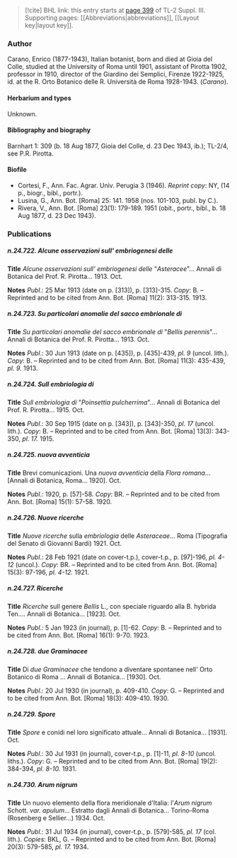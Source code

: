 > [!cite] BHL link: this entry starts at [page 399](https://www.biodiversitylibrary.org/item/103861#page/409/mode/1up) of TL-2 Suppl. III.
> Supporting pages: [[Abbreviations|abbreviations]], [[Layout key|layout key]].

### Author

Carano, Enrico (1877-1943), Italian botanist, born and died at Gioia del Colle, studied at the University of Roma until 1901, assistant of Pirotta 1902, professor in 1910, director of the Giardino dei Semplici, Firenze 1922-1925, id. at the R. Orto Botanico delle R. Università de Roma 1928-1943. (*Carano*).

#### Herbarium and types

Unknown.

#### Bibliography and biography

Barnhart 1: 309 (b. 18 Aug 1877, Gioia del Colle, d. 23 Dec 1943, ib.); TL-2/4, see P.R. Pirotta.

#### Biofile

- Cortesi, F., Ann. Fac. Agrar. Univ. Perugia 3 (1946). *Reprint copy*: NY, (14 p., biogr., bibl., portr.).
- Lusina, G., Ann. Bot. \[Roma\] 25: 141. 1958 (nos. 101-103, publ. by C.).
- Rivera, V., Ann. Bot. \[Roma\] 23(1): 179-189. 1951 (obit., portr., bibl., b. 18 Aug 1877, d. 23 Dec 1943).

### Publications

##### n.24.722. Alcune osservazioni sull' embriogenesi delle

**Title**
*Alcune osservazioni sull' embriogenesi delle* "*Asteracee*"... Annali di Botanica del Prof. R. Pirotta... 1913. Oct.

**Notes**
*Publ*.: 25 Mar 1913 (date on p. \[313\]), p. \[313\]-315. *Copy*: B. – Reprinted and to be cited from Ann. Bot. \[Roma\] 11(2): 313-315. 1913.

##### n.24.723. Su particolari anomalie del sacco embrionale di

**Title**
*Su particolari anomalie del sacco embrionale di* "*Bellis perennis*"... Annali di Botanica del Prof. R. Pirotta... 1913. Oct.

**Notes**
*Publ*.: 30 Jun 1913 (date on p. \[435\]), p. \[435\]-439, *pl. 9* (uncol. lith.). *Copy*: B. – Reprinted and to be cited from Ann. Bot. \[Roma\] 11(3): 435-439, *pl. 9.* 1913.

##### n.24.724. Sull embriologia di

**Title**
*Sull embriologia di* "*Poinsettia pulcherrima*"... Annali di Botanica del Prof. R. Pirotta... 1915. Oct.

**Notes**
*Publ*.: 30 Sep 1915 (date on p. \[343\]), p. \[343\]-350, *pl. 17* (uncol. lith.). *Copy*: B. – Reprinted and to be cited from Ann. Bot. \[Roma\] 13(3): 343-350, *pl. 17.* 1915.

##### n.24.725. nuova avventicia

**Title**
Brevi comunicazioni. Una *nuova avventicia* della *Flora romana*... \[Annali di Botanica, Roma... 1920\]. Oct.

**Notes**
*Publ*.: 1920, p. \[57\]-58. *Copy*: BR. – Reprinted and to be cited from Ann. Bot. \[Roma\] 15(1): 57-58. 1920.

##### n.24.726. Nuove ricerche

**Title**
*Nuove ricerche* sulla *embriologia* delle *Asteraceae*... Roma (Tipografia del Senato di Giovanni Bardi) 1921. Oct.

**Notes**
*Publ*.: 28 Feb 1921 (date on cover-t.p.), cover-t.p., p. \[97\]-196, *pl. 4-12* (uncol.). *Copy*: BR.  – Reprinted and to be cited from Ann. Bot. \[Roma\] 15(3): 97-196, *pl. 4-12.* 1921.

##### n.24.727. Ricerche

**Title**
*Ricerche* sull genere *Bellis* L., con speciale riguardo alla B. hybrida Ten.... Annali di Botanica... \[1923\]. Oct.

**Notes**
*Publ*.: 5 Jan 1923 (in journal), p. \[1\]-62. *Copy*: B. – Reprinted and to be cited from Ann. Bot. \[Roma\] 16(1): 9-70. 1923.

##### n.24.728. due Graminacee

**Title**
Di *due Graminacee* che tendono a diventare spontanee nell' Orto Botanico di Roma ... Annali di Botanica... \[1930\]. Oct.

**Notes**
*Publ*.: 20 Jul 1930 (in journal), p. 409-410. *Copy*: G. – Reprinted and to be cited from Ann. Bot. \[Roma\] 18(3): 409-410. 1930.

##### n.24.729. Spore

**Title**
*Spore* e conidi nel loro significato attuale... Annali di Botanica... \[1931\]. Oct.

**Notes**
*Publ*.: 30 Jul 1931 (in journal), cover-t.p., p. \[1\]-11, *pl. 8-10* (uncol. liths.). *Copy*: G. – Reprinted and to be cited from Ann. Bot. \[Roma\] 19(2): 384-394, *pl. 8-10.* 1931.

##### n.24.730. Arum nigrum

**Title**
Un nuovo elemento della flora meridionale d'Italia: l'*Arum nigrum* Schott. *var. apulum*... Estratto dagli Annali di Botanica... Torino-Roma (Rosenberg e Sellier...) 1934. Oct.

**Notes**
*Publ*.: 31 Jul 1934 (in journal), cover-t.p., p. \[579\]-585, *pl. 17* (col. lith.). *Copies*: BKL, G.  – Reprinted and to be cited from Ann. Bot. \[Roma\] 20(3): 579-585, *pl. 17.* 1934.

